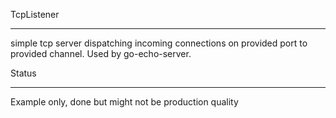 TcpListener
___
simple tcp server dispatching incoming connections on provided port to provided channel. Used by go-echo-server.  

Status
___
Example only, done but might not be production quality
